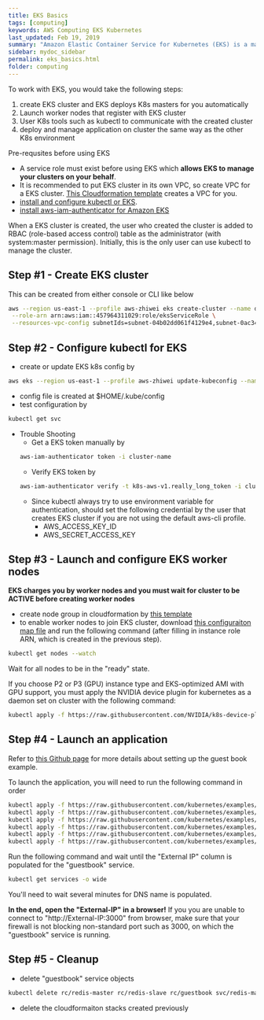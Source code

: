 ```yaml
---
title: EKS Basics
tags: [computing]
keywords: AWS Computing EKS Kubernetes
last_updated: Feb 19, 2019
summary: "Amazon Elastic Container Service for Kubernetes (EKS) is a managed service for automating, scaling and management of containerized applications"
sidebar: mydoc_sidebar
permalink: eks_basics.html
folder: computing
---
```

To work with EKS, you would take the following steps:
1. create EKS cluster and EKS deploys K8s masters for you automatically
2. Launch worker nodes that register with EKS cluster
3. User K8s tools such as kubectl to communicate with the created cluster
4. deploy and manage application on cluster the same way as the other K8s environment

Pre-requsites before using EKS
* A service role must exist before using EKS which **allows EKS to manage your clusters on your behalf**.
* It is recommended to put EKS cluster in its own VPC, so create VPC for a EKS cluster. 
    [This Cloudformation template](https://amazon-eks.s3-us-west-2.amazonaws.com/cloudformation/2019-01-09/amazon-eks-vpc-sample.yaml) 
    creates a VPC for you.
* [install and configure kubectl or EKS](https://kubernetes.io/docs/tasks/tools/install-kubectl/#install-kubectl). 
* [install aws-iam-authenticator for Amazon EKS](https://docs.aws.amazon.com/eks/latest/userguide/install-aws-iam-authenticator.html)

When a EKS cluster is created, the user who created the cluster is added to RBAC (role-based access control) table as the
administrator (with system:master permission). Initially, this is the only user can use kubectl to manage the cluster.

## Step #1 - Create EKS cluster
This can be created from either console or CLI like below

```bash
aws --region us-east-1 --profile aws-zhiwei eks create-cluster --name dev-cluster \
 --role-arn arn:aws:iam::457964311029:role/eksServiceRole \
 --resources-vpc-config subnetIds=subnet-04b02dd061f4129e4,subnet-0ac348a0978bd47ca,subnet-0be7c84985cc78393,securityGroupdIds=sg-011fb571c9fc31fcc
```

## Step #2 - Configure kubectl for EKS

* create or update EKS k8s config by
```bash
aws eks --region us-east-1 --profile aws-zhiwei update-kubeconfig --name dev-cluster
```
* config file is created at $HOME/.kube/config
* test configuration by
```bash
kubectl get svc
```

* Trouble Shooting
    * Get a EKS token manually by
    ```bash
    aws-iam-authenticator token -i cluster-name
    ```
    * Verify EKS token by
    ```bash
    aws-iam-authenticator verify -t k8s-aws-v1.really_long_token -i cluster-name
    ```
    * Since kubectl always try to use environment variable for authentication, should set the following credential by 
        the user that creates EKS cluster if you are not using the default aws-cli profile.
        * AWS_ACCESS_KEY_ID
        * AWS_SECRET_ACCESS_KEY

## Step #3 - Launch and configure EKS worker nodes
**EKS charges you by worker nodes and you must wait for cluster to be ACTIVE before creating worker nodes**
* create node group in cloudformation by [this template](https://amazon-eks.s3-us-west-2.amazonaws.com/cloudformation/2019-01-09/amazon-eks-nodegroup.yaml)
* to enable worker nodes to join EKS cluster, download [this configuraiton map file](https://amazon-eks.s3-us-west-2.amazonaws.com/cloudformation/2019-01-09/aws-auth-cm.yaml)
    and run the following command (after filling in instance role ARN, which is created in the previous step).
```bash
kubectl get nodes --watch
```
Wait for all nodes to be in the "ready" state.

If you choose P2 or P3 (GPU) instance type and EKS-optimized AMI with GPU support, you must apply the NVIDIA device
plugin for kubernetes as a daemon set on cluster with the following command:
```bash
kubectl apply -f https://raw.githubusercontent.com/NVIDIA/k8s-device-plugin/v1.11/nvidia-device-plugin.yml
```
    
## Step #4 - Launch an application
Refer to [this Github page](https://github.com/kubernetes/examples/blob/master/guestbook-go/README.md) for more details about setting up the guest book example.    

To launch the application, you will need to run the following command in order
```bash
kubectl apply -f https://raw.githubusercontent.com/kubernetes/examples/master/guestbook-go/redis-master-controller.json
kubectl apply -f https://raw.githubusercontent.com/kubernetes/examples/master/guestbook-go/redis-master-service.json
kubectl apply -f https://raw.githubusercontent.com/kubernetes/examples/master/guestbook-go/redis-slave-controller.json
kubectl apply -f https://raw.githubusercontent.com/kubernetes/examples/master/guestbook-go/redis-slave-service.json
kubectl apply -f https://raw.githubusercontent.com/kubernetes/examples/master/guestbook-go/guestbook-controller.json
kubectl apply -f https://raw.githubusercontent.com/kubernetes/examples/master/guestbook-go/guestbook-service.json
```    

Run the following command and wait until the "External IP" column is populated for the "guestbook" service.
```bash
kubectl get services -o wide
```
You'll need to wait several minutes for DNS name is populated. 

**In the end, open the "External-IP" in a browser!** 
If you you are unable to connect to "http://External-IP:3000" from browser, make sure that your firewall is not blocking 
non-standard port such as 3000, on which the "guestbook" service is running. 

## Step #5 - Cleanup
* delete "guestbook" service objects
```bash
kubectl delete rc/redis-master rc/redis-slave rc/guestbook svc/redis-master svc/redis-slave svc/guestbook
```
* delete the cloudformaiton stacks created previously

